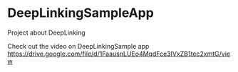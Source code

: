 
# DeepLinkingSampleApp
Project about DeepLinking


Check out the video on DeepLinkingSample app
https://drive.google.com/file/d/1FaausnLUEo4MqdFce3IVxZB1tec2xmtG/view
